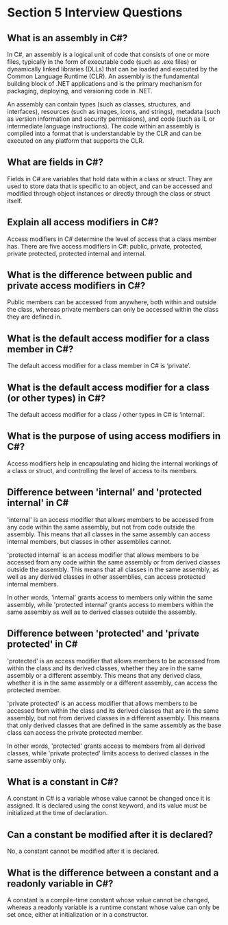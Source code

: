 
# Section 5 Interview Questions

## What is an assembly in C#?
In C#, an assembly is a logical unit of code that consists of one or more files, typically in the form of executable code (such as .exe files) or dynamically linked libraries (DLLs) that can be loaded and executed by the Common Language Runtime (CLR). An assembly is the fundamental building block of .NET applications and is the primary mechanism for packaging, deploying, and versioning code in .NET.

An assembly can contain types (such as classes, structures, and interfaces), resources (such as images, icons, and strings), metadata (such as version information and security permissions), and code (such as IL or intermediate language instructions). The code within an assembly is compiled into a format that is understandable by the CLR and can be executed on any platform that supports the CLR.

## What are fields in C#?
Fields in C# are variables that hold data within a class or struct. They are used to store data that is specific to an object, and can be accessed and modified through object instances or directly through the class or struct itself.

## Explain all access modifiers in C#?
Access modifiers in C# determine the level of access that a class member has. There are five access modifiers in C#: public, private, protected, private protected, protected internal and internal.

## What is the difference between public and private access modifiers in C#?
Public members can be accessed from anywhere, both within and outside the class, whereas private members can only be accessed within the class they are defined in.

## What is the default access modifier for a class member in C#?
The default access modifier for a class member in C# is ‘private’.

## What is the default access modifier for a class (or other types) in C#?
The default access modifier for a class / other types in C# is ‘internal’.

## What is the purpose of using access modifiers in C#?
Access modifiers help in encapsulating and hiding the internal workings of a class or struct, and controlling the level of access to its members.

## Difference between 'internal' and 'protected internal' in C#
'internal' is an access modifier that allows members to be accessed from any code within the same assembly, but not from code outside the assembly. This means that all classes in the same assembly can access internal members, but classes in other assemblies cannot.

'protected internal' is an access modifier that allows members to be accessed from any code within the same assembly or from derived classes outside the assembly. This means that all classes in the same assembly, as well as any derived classes in other assemblies, can access protected internal members.

In other words, 'internal' grants access to members only within the same assembly, while 'protected internal' grants access to members within the same assembly as well as to derived classes outside the assembly.

## Difference between 'protected' and 'private protected' in C#
'protected' is an access modifier that allows members to be accessed from within the class and its derived classes, whether they are in the same assembly or a different assembly. This means that any derived class, whether it is in the same assembly or a different assembly, can access the protected member.

'private protected' is an access modifier that allows members to be accessed from within the class and its derived classes that are in the same assembly, but not from derived classes in a different assembly. This means that only derived classes that are defined in the same assembly as the base class can access the private protected member.

In other words, 'protected' grants access to members from all derived classes, while 'private protected' limits access to derived classes in the same assembly only.

## What is a constant in C#?
A constant in C# is a variable whose value cannot be changed once it is assigned. It is declared using the const keyword, and its value must be initialized at the time of declaration.

## Can a constant be modified after it is declared?
No, a constant cannot be modified after it is declared.

## What is the difference between a constant and a readonly variable in C#?
A constant is a compile-time constant whose value cannot be changed, whereas a readonly variable is a runtime constant whose value can only be set once, either at initialization or in a constructor.
